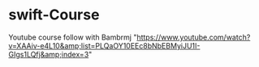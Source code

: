 # swift-Course
Youtube course follow with Bambrmj "https://www.youtube.com/watch?v=XAAiv-e4L10&amp;list=PLQaOY10EEc8bNbEBMyiJU1I-GIgs1LQfj&amp;index=3"
